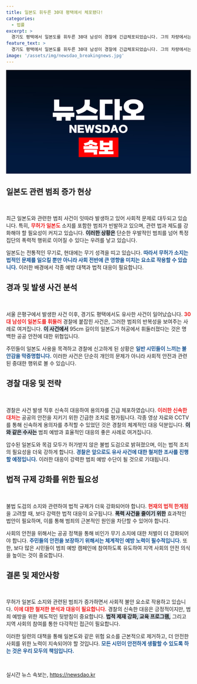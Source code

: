 ```yaml
---
title: 일본도 휘두른 30대 평택에서 체포됐다!
categories:
  - 법률
excerpt: >
  경기도 평택에서 일본도를 휘두른 30대 남성이 경찰에 긴급체포되었습니다. 그의 차량에서는 허가 없이 소지한 일본도 3점과 목검 1점이 발견됐습니다. 운동 목적으로 샀다는 A씨의 변명 뒤에 숨겨진 진실은 과연 무엇일까요? 클릭해서 더 알아보세요!
feature_text: >
  경기도 평택에서 일본도를 휘두른 30대 남성이 경찰에 긴급체포되었습니다. 그의 차량에서는 허가 없이 소지한 일본도 3점과 목검 1점이 발견됐습니다. 운동 목적으로 샀다는 A씨의 변명 뒤에 숨겨진 진실은 과연 무엇일까요? 클릭해서 더 알아보세요!
image: '/assets/img/newsdao_breakingnews.jpg'
---
```


<p><img src="/assets/img/newsdao_breakingnews.jpg" alt="ontimetimes 속보" /></p>

<h2 data-ke-size="size26">일본도 관련 범죄 증가 현상</h2>

<p data-ke-size="size16">&nbsp;</p>

<p>최근 일본도와 관련한 범죄 사건이 잇따라 발생하고 있어 사회적 문제로 대두되고 있습니다. 특히, <b><span style="color: #ee2323;">무허가 일본도</span></b> 소지를 포함한 범죄가 빈발하고 있으며, 관련 법과 제도를 강화해야 할 필요성이 커지고 있습니다. <b><span style="background-color: #21538527;">이러한 상황은</span></b> 단순한 우발적인 범죄를 넘어 특정 집단의 폭력적 행위로 이어질 수 있다는 우려를 낳고 있습니다. </p>

<p>일본도는 전통적인 무기로, 현대에는 무기 성격을 띠고 있습니다. <b><span style="color: #1a5490;">따라서 무허가 소지는 법적인 문제를 일으킬 뿐만 아니라 사회 전반에 큰 영향을 미치는 요소로 작용할 수 있습니다.</span></b> 이러한 배경에서 각종 예방 대책과 법적 대응이 필요합니다.</p>

<h2 data-ke-size="size26">경과 및 발생 사건 분석</h2>

<p data-ke-size="size16">&nbsp;</p>

<p>서울 은평구에서 발생한 사건 이후, 경기도 평택에서도 유사한 사건이 일어났습니다. <b><span style="color: #ee2323;">30대 남성이 일본도를 휘둘러</span></b> 경찰에 붙잡힌 사건은, 그러한 범죄의 반복성을 보여주는 사례로 여겨집니다. <b><span style="background-color: #21538527;">이 사건에서</span></b> 95cm 길이의 일본도가 허공에서 휘둘러졌다는 것은 명백한 공공 안전에 대한 위협입니다. </p>

<p>주민들이 일본도 사용을 목격하고 경찰에 신고하게 된 상황은 <b><span style="color: #1a5490;">일반 시민들이 느끼는 불안감을 막증명합니다.</span></b> 이러한 사건은 단순히 개인의 문제가 아니라 사회적 안전과 관련된 중대한 행위로 볼 수 있습니다. </p>

<h2 data-ke-size="size26">경찰 대응 및 전략</h2>

<p data-ke-size="size16">&nbsp;</p>

<p>경찰은 사건 발생 직후 신속히 대응하여 용의자를 긴급 체포하였습니다. <b><span style="color: #ee2323;">이러한 신속한 대처는</span></b> 공공의 안전을 지키기 위한 긴급한 조치로 평가됩니다. 각종 영상 자료와 CCTV를 통해 신속하게 용의자를 추적할 수 있었던 것은 경찰의 체계적인 대응 덕분입니다. <b><span style="background-color: #21538527;">이와 같은 수사는</span></b> 범죄 예방과 효율적인 대응의 좋은 사례로 여겨집니다.</p>

<p>압수된 일본도와 목검 모두가 허가받지 않은 불법 도검으로 밝혀졌으며, 이는 법적 조치의 필요성을 더욱 강하게 합니다. <b><span style="color: #1a5490;">경찰은 앞으로도 유사 사건에 대한 철저한 조사를 진행할 예정입니다.</span></b> 이러한 대응이 강력한 범죄 예방 수단이 될 것으로 기대됩니다. </p>

<h2 data-ke-size="size26">법적 규제 강화를 위한 필요성</h2>

<p data-ke-size="size16">&nbsp;</p>

<p>불법 도검의 소지와 관련하여 법적 규제가 더욱 강화되어야 합니다. <b><span style="color: #ee2323;">현재의 법적 한계점</span></b>을 고려할 때, 보다 강력한 법적 대응이 요구됩니다. <b><span style="background-color: #21538527;">폭력 사건을 줄이기 위한</span></b> 효과적인 법안이 필요하며, 이를 통해 범죄의 근본적인 원인을 차단할 수 있어야 합니다. </p>

<p>사회의 안전을 위해서는 공공 정책을 통해 비인가 무기 소지에 대한 처벌이 더 강화되어야 합니다. <b><span style="color: #1a5490;">주민들의 안전을 보장하기 위해서는 체계적인 예방 노력이 필수적입니다.</span></b> 또한, 보다 많은 시민들이 범죄 예방 캠페인에 참여하도록 유도하여 지역 사회의 안전 의식을 높이는 것이 중요합니다.</p>

<h2 data-ke-size="size26">결론 및 제안사항</h2>

<p data-ke-size="size16">&nbsp;</p>

<p>무허가 일본도 소지와 관련된 범죄가 증가하면서 사회적 불안 요소로 작용하고 있습니다. <b><span style="color: #ee2323;">이에 대한 철저한 분석과 대응이 필요합니다.</span></b> 경찰의 신속한 대응은 긍정적이지만, 범죄 예방을 위한 제도적인 뒷받침이 중요합니다. <b><span style="background-color: #21538527;">법적 제재 강화, 교육 프로그램,</span></b> 그리고 지역 사회의 참여를 통한 다각적인 접근이 필요합니다.</p>

<p>이러한 일련의 대책을 통해 일본도와 같은 위험 요소를 근본적으로 제거하고, 더 안전한 사회를 위한 노력이 지속되어야 할 것입니다. <b><span style="color: #1a5490;">모든 시민이 안전하게 생활할 수 있도록 하는 것은 우리 모두의 책임입니다.</span></b> </p>

<p data-ke-size="size16">&nbsp;</p>
실시간 뉴스 속보는, <a href="https://newsdao.kr" rel="dofollow">https://newsdao.kr</a>


